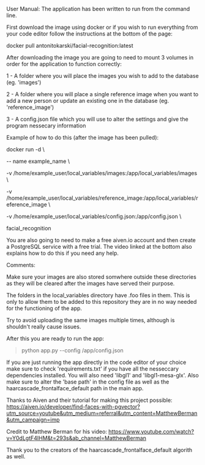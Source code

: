 User Manual:
The application has been written to run from the command line.

First download the image using docker or if you wish to run everything from your code editor follow the instructions at the bottom of the page:

docker pull antonitokarski/facial-recognition:latest

After downloading the image you are going to need to mount 3 volumes in order for the application to function correctly:

1 - A folder where you will place the images you wish to add to the database (eg. 'images')

2 - A folder where you will place a single reference image when you want to add a new person or update an existing one in the database (eg. 'reference_image') 

3 - A config.json file which you will use to alter the settings and give the program nessecary information

Example of how to do this (after the image has been pulled):

 docker run -d \\
 
 -- name example_name \\
 
 -v /home/example_user/local_variables/images:/app/local_variables/images \\
 
 -v /home/example_user/local_variables/reference_image:/app/local_variables/reference_image \\
 
 -v /home/example_user/local_variables/config.json:/app/config.json \\
 
 facial_recognition


You are also going to need to make a free aiven.io account and then create a PostgreSQL service with a free trial. The video linked at the bottom also explains how to do this if you need any help.


Comments:

Make sure your images are also stored somwhere outside these directories as they will be cleared after the images have served their purpose.

The folders in the local_variables directory have .foo files in them. This is only to allow them to be added to this repository they are in no way needed for the functioning of the app.

Try to avoid uploading the same images multiple times, although is shouldn't really cause issues.


After this you are ready to run the app:

> python app.py --config /app/config.json


If you are just running the app directly in the code editor of your choice make sure to check 'requirements.txt' if you have all the nesseccary dependencies installed.
You will also need 'libgl1' and 'libgl1-mesa-glx'.
Also make sure to alter the 'base path' in the config file as well as the haarcascade_frontalface_default path in the main app.



Thanks to Aiven and their tutorial for making this project possible: https://aiven.io/developer/find-faces-with-pgvector?utm_source=youtube&utm_medium=referral&utm_content=MatthewBerman&utm_campaign=imp

Credit to Matthew Berman for his video: https://www.youtube.com/watch?v=Y0dLgtF4IHM&t=293s&ab_channel=MatthewBerman

Thank you to the creators of the haarcascade_frontalface_default algorith as well. 

